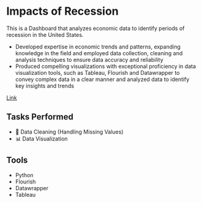 # Impacts of Recession
This is a Dashboard that analyzes economic data to identify periods of recession in the United States.

* Developed expertise in economic trends and patterns, expanding knowledge in the field and employed data collection,
cleaning and analysis techniques to ensure data accuracy and reliability
* Produced compelling visualizations with exceptional proficiency in data visualization tools, such as Tableau, Flourish and Datawrapper to convey complex data in a clear manner and analyzed data to identify key insights and trends

<p><a href="https://sites.google.com/view/compvizg24/home" title="Link">Link </a></p>

## Tasks Performed
* 🧹 Data Cleaning (Handling Missing Values)
* 📊 Data Visualization

## Tools 
* Python
* Flourish
* Datawrapper
* Tableau







